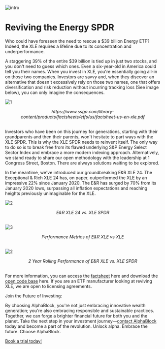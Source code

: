 ![intro](/energy/intro.jpg)

# Reviving the Energy SPDR

Who could have foreseen the need to rescue a $39 billion Energy ETF? Indeed, the XLE requires a lifeline due to its concentration and underperformance.

A staggering 39% of the entire $39 billion is tied up in just two stocks, and you don't need to guess which ones. Even a six-year-old in America could tell you their names. When you invest in XLE, you're essentially going all-in on those two companies. Investors are savvy and, when they discover an alternative that doesn't excessively rely on those two names, one that offers diversification and risk reduction without incurring tracking loss (See image below), you can only imagine the consequences.

![1](/energy/1.png)
<div align="center"><em>https://www.ssga.com/library-content/products/factsheets/etfs/us/factsheet-us-en-xle.pdf</em><br><br></div>

Investors who have been on this journey for generations, starting with their grandparents and then their parents, won't hesitate to part ways with the XLE SPDR. This is why the XLE SPDR needs to reinvent itself. The only way to do so is to break free from its flawed underlying S&P Energy Select Sector Index and embrace a more modern indexing approach. Alternatively, we stand ready to share our open methodology with the leadership at 1 Congress Street, Boston. There are always solutions waiting to be explored.

In the meantime, we've introduced our groundbreaking E&R XLE 24. The Exceptional & Rich XLE 24 has, on paper, outperformed the XLE by an impressive 22% since January 2020. The E&R has surged by 70% from its January 2020 lows, surpassing all inflation expectations and reaching heights previously unimaginable for the XLE.


![2](/energy/2.png)
<div align="center"><em>E&R XLE 24 vs. XLE SPDR</em><br><br></div>

![3](/energy/3.png)
<div align="center"><em>Performance Metrics of E&R XLE vs XLE</em><br><br></div>

![2](/energy/4.png)
<div align="center"><em>2 Year Rolling Performance of E&R XLE vs. XLE SPDR</em><br><br></div>

For more information, you can access the [factsheet](https://github.com/alphablockorg/SandBox---Visuals/blob/main/Factsheets/E%26R%20XLE%2024%20Factsheet.pdf) here and download the [open code base](https://github.com/alphablockorg/SandBox---RankingAndPortfolioBuilding) here. If you are an ETF manufacturer looking at reviving XLE, we are open to licensing agreements.

Join the Future of Investing:

By choosing AlphaBlock, you're not just embracing innovative wealth generation; you're also embracing responsible and sustainable practices. Together, we can forge a brighter financial future for both you and the planet. Take the next step in your investment journey—[contact AlphaBlock](https://calendly.com/mukulpal/alphablock?month=2024-04) today and become a part of the revolution. Unlock alpha. Embrace the future. Choose AlphaBlock.


[Book a trial today!](https://calendly.com/mukulpal/alphablock)

